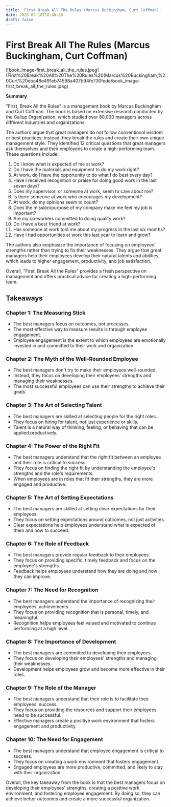 ```yaml
---
title: 'First Break All The Rules (Marcus Buckingham, Curt Coffman)'
date: 2025-02-18T18:40:10
draft: false
---
```


# First Break All The Rules (Marcus Buckingham, Curt Coffman)

![book_image-first_break_all_the_rules.jpeg](First%20Break%20All%20The%20Rules%20(Marcus%20Buckingham,%20Curt%20eba48e491eb74598a407b94fe730fede/book_image-first_break_all_the_rules.jpeg)

**Summary**

"First, Break All the Rules" is a management book by Marcus Buckingham and Curt Coffman. The book is based on extensive research conducted by the Gallup Organization, which studied over 80,000 managers across different industries and organizations.

The authors argue that great managers do not follow conventional wisdom or best practices; instead, they break the rules and create their own unique management style. They identified 12 critical questions that great managers ask themselves and their employees to create a high-performing team. These questions include:

1. Do I know what is expected of me at work?
2. Do I have the materials and equipment to do my work right?
3. At work, do I have the opportunity to do what I do best every day?
4. Have I received recognition or praise for doing good work in the last seven days?
5. Does my supervisor, or someone at work, seem to care about me?
6. Is there someone at work who encourages my development?
7. At work, do my opinions seem to count?
8. Does the mission/purpose of my company make me feel my job is important?
9. Are my co-workers committed to doing quality work?
10. Do I have a best friend at work?
11. Has someone at work told me about my progress in the last six months?
12. Have I had opportunities at work this last year to learn and grow?

The authors also emphasize the importance of focusing on employees' strengths rather than trying to fix their weaknesses. They argue that great managers help their employees develop their natural talents and abilities, which leads to higher engagement, productivity, and job satisfaction.

Overall, "First, Break All the Rules" provides a fresh perspective on management and offers practical advice for creating a high-performing team.

## **Takeaways**

### **Chapter 1: The Measuring Stick**

- The best managers focus on outcomes, not processes.
- The most effective way to measure results is through employee engagement.
- Employee engagement is the extent to which employees are emotionally invested in and committed to their work and organization.

### **Chapter 2: The Myth of the Well-Rounded Employee**

- The best managers don't try to make their employees well-rounded.
- Instead, they focus on developing their employees' strengths and managing their weaknesses.
- The most successful employees can use their strengths to achieve their goals.

### **Chapter 3: The Art of Selecting Talent**

- The best managers are skilled at selecting people for the right roles.
- They focus on hiring for talent, not just experience or skills.
- Talent is a natural way of thinking, feeling, or behaving that can be applied productively.

### **Chapter 4: The Power of the Right Fit**

- The best managers understand that the right fit between an employee and their role is critical to success.
- They focus on finding the right fit by understanding the employee's strengths and the role's requirements.
- When employees are in roles that fit their strengths, they are more engaged and productive.

### **Chapter 5: The Art of Setting Expectations**

- The best managers are skilled at setting clear expectations for their employees.
- They focus on setting expectations around outcomes, not just activities.
- Clear expectations help employees understand what is expected of them and how to succeed.

### **Chapter 6: The Role of Feedback**

- The best managers provide regular feedback to their employees.
- They focus on providing specific, timely feedback and focus on the employee's strengths.
- Feedback helps employees understand how they are doing and how they can improve.

### Chapter 7: The Need for Recognition

- The best managers understand the importance of recognizing their employees' achievements.
- They focus on providing recognition that is personal, timely, and meaningful.
- Recognition helps employees feel valued and motivated to continue performing at a high level.

### Chapter 8: The Importance of Development

- The best managers are committed to developing their employees.
- They focus on developing their employees' strengths and managing their weaknesses.
- Development helps employees grow and become more effective in their roles.

### Chapter 9: The Role of the Manager

- The best managers understand that their role is to facilitate their employees' success.
- They focus on providing the resources and support their employees need to be successful.
- Effective managers create a positive work environment that fosters engagement and productivity.

### Chapter 10: The Need for Engagement

- The best managers understand that employee engagement is critical to success.
- They focus on creating a work environment that fosters engagement.
- Engaged employees are more productive, committed, and likely to stay with their organization.

Overall, the key takeaway from the book is that the best managers focus on developing their employees' strengths, creating a positive work environment, and fostering employee engagement. By doing so, they can achieve better outcomes and create a more successful organization.
